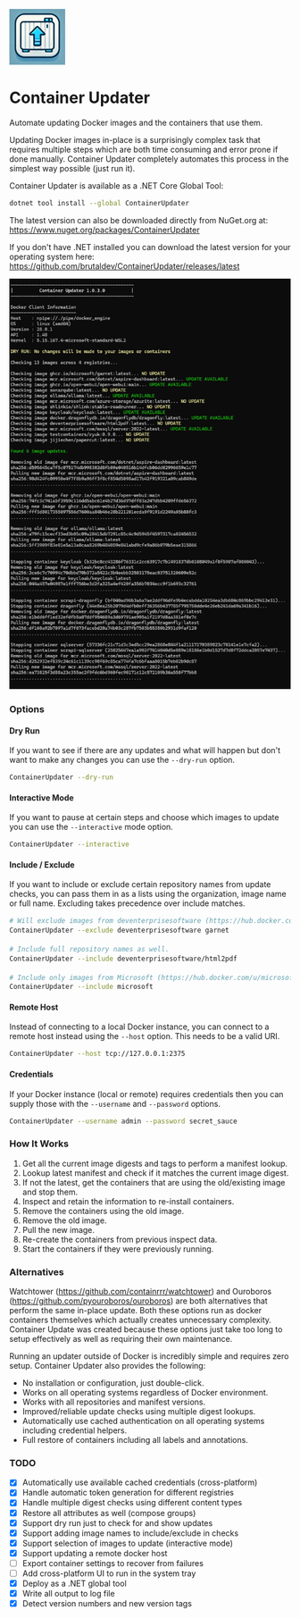 ﻿![ICON](https://raw.githubusercontent.com/brutaldev/ContainerUpdater/main/icon_small.png)
	
# Container Updater

Automate updating Docker images and the containers that use them.

Updating Docker images in-place is a surprisingly complex task that requires multiple steps which are both time consuming and error prone if done manually.
Container Updater completely automates this process in the simplest way possible (just run it).

Container Updater is available as a .NET Core Global Tool:

```bash
dotnet tool install --global ContainerUpdater
```

The latest version can also be downloaded directly from NuGet.org at:
https://www.nuget.org/packages/ContainerUpdater

If you don't have .NET installed you can download the latest version for your operating system here:
https://github.com/brutaldev/ContainerUpdater/releases/latest

![SCREENSHOT](https://raw.githubusercontent.com/brutaldev/ContainerUpdater/main/screenshot.png)

### Options

#### Dry Run
If you want to see if there are any updates and what will happen but don't want to make any changes you can use the `--dry-run` option.

```bash
ContainerUpdater --dry-run
```

#### Interactive Mode
If you want to pause at certain steps and choose which images to update you can use the `--interactive` mode option.

```bash
ContainerUpdater --interactive
```

#### Include / Exclude
If you want to include or exclude certain repository names from update checks, you can pass them in as a lists using the organization, image name or full name.
Excluding takes precedence over include matches.

```bash
# Will exclude images from deventerprisesoftware (https://hub.docker.com/u/deventerprisesoftware) and microsoft/garnet.
ContainerUpdater --exclude deventerprisesoftware garnet

# Include full repository names as well.
ContainerUpdater --include deventerprisesoftware/html2pdf

# Include only images from Microsoft (https://hub.docker.com/u/microsoft).
ContainerUpdater --include microsoft
```

#### Remote Host
Instead of connecting to a local Docker instance, you can connect to a remote host instead using the `--host` option. This needs to be a valid URI.

```bash
ContainerUpdater --host tcp://127.0.0.1:2375
```

#### Credentials
If your Docker instance (local or remote) requires credentials then you can supply those with the `--username` and `--password` options.

```bash
ContainerUpdater --username admin --password secret_sauce
```

### How It Works

1. Get all the current image digests and tags to perform a manifest lookup.
2. Lookup latest manifest and check if it matches the current image digest.
3. If not the latest, get the containers that are using the old/existing image and stop them.
4. Inspect and retain the information to re-install containers.
5. Remove the containers using the old image.
6. Remove the old image.
7. Pull the new image.
8. Re-create the containers from previous inspect data.
9. Start the containers if they were previously running.

### Alternatives

Watchtower (https://github.com/containrrr/watchtower) and Ouroboros (https://github.com/pyouroboros/ouroboros) are both alternatives that perform the same in-place update.
Both these options run as docker containers themselves which actually creates unnecessary complexity.
Container Update was created because these options just take too long to setup effectively as well as requiring their own maintenance.

Running an updater outside of Docker is incredibly simple and requires zero setup.
Container Updater also provides the following:
- No installation or configuration, just double-click.
- Works on all operating systems regardless of Docker environment.
- Works with all repositories and manifest versions.
- Improved/reliable update checks using multiple digest lookups.
- Automatically use cached authentication on all operating systems including credential helpers.
- Full restore of containers including all labels and annotations.

### TODO

- [x] Automatically use available cached credentials (cross-platform)
- [x] Handle automatic token generation for different registries
- [x] Handle multiple digest checks using different content types
- [x] Restore all attributes as well (compose groups)
- [x] Support dry run just to check for and show updates
- [x] Support adding image names to include/exclude in checks
- [x] Support selection of images to update (interactive mode)
- [x] Support updating a remote docker host
- [ ] Export container settings to recover from failures
- [ ] Add cross-platform UI to run in the system tray
- [x] Deploy as a .NET global tool
- [x] Write all output to log file
- [x] Detect version numbers and new version tags
